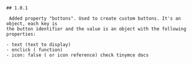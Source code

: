 	## 1.0.1

	 Added property "buttons". Used to create custom buttons. It's an object, each key is
	the button identifier and the value is an object with the following properties:

	- text (text to display)
	- onclick ( function)
	- icon: false ( or icon reference) check tinymce docs

	
